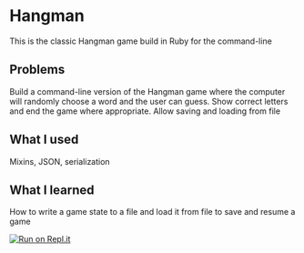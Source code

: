 # Hangman
This is the classic Hangman game build in Ruby for the command-line

## Problems
Build a command-line version of the Hangman game where the computer will randomly choose a word and the user can guess. Show correct letters and end the game where appropriate. Allow saving and loading from file

## What I used
Mixins, JSON, serialization

## What I learned
How to write a game state to a file and load it from file to save and resume a game

[![Run on Repl.it](https://repl.it/badge/github/nguyenjessev/hangman)](https://repl.it/github/nguyenjessev/hangman)